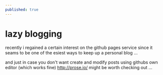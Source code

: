 ```yaml
---
published: true
---
```

# lazy blogging 
recently i regained a certain interest on the github pages service since it seams to be one of the esiest ways to keep up a personal blog ...

and just in case you don't want create and modify posts using githubs own editor (which works fine) http://prose.io/ might be worth checking out ...